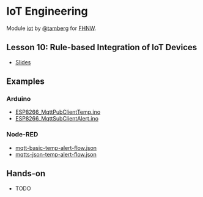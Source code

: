 # IoT Engineering
Module [iot](https://www.fhnw.ch/de/studium/module/9280188) by [@tamberg](https://twitter.com/tamberg) for [FHNW](https://www.fhnw.ch/).

## Lesson 10: Rule-based Integration of IoT Devices
- [Slides](http://www.tamberg.org/fhnw/2023/hs/IoT10RuleBasedIntegration.pdf)

## Examples
### Arduino
- [ESP8266_MqttPubClientTemp.ino](Arduino/ESP8266_MqttPubClientTemp/ESP8266_MqttPubClientTemp.ino)
- [ESP8266_MqttSubClientAlert.ino](Arduino/ESP8266_MqttSubClientAlert/ESP8266_MqttSubClientAlert.ino)

### Node-RED
- [mqtt-basic-temp-alert-flow.json](Node-RED/mqtt-basic-temp-alert-flow.json)
- [mqtts-json-temp-alert-flow.json](Node-RED/mqtts-json-temp-alert-flow.json)

## Hands-on
- TODO

